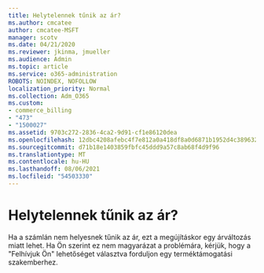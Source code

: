 ```yaml
---
title: Helytelennek tűnik az ár?
ms.author: cmcatee
author: cmcatee-MSFT
manager: scotv
ms.date: 04/21/2020
ms.reviewer: jkinma, jmueller
ms.audience: Admin
ms.topic: article
ms.service: o365-administration
ROBOTS: NOINDEX, NOFOLLOW
localization_priority: Normal
ms.collection: Adm_O365
ms.custom:
- commerce_billing
- "473"
- "1500027"
ms.assetid: 9703c272-2836-4ca2-9d91-cf1e86120dea
ms.openlocfilehash: 12dbc4208afebc4f7e812a0a418df8a0d6871b1952d4c3896326c2c1e72deff2
ms.sourcegitcommit: d71b18e1403859fbfc45ddd9a57c8ab68f4d9f96
ms.translationtype: MT
ms.contentlocale: hu-HU
ms.lasthandoff: 08/06/2021
ms.locfileid: "54503330"
---
```

# <a name="price-doesnt-look-correct"></a>Helytelennek tűnik az ár?

Ha a számlán nem helyesnek tűnik az ár, ezt a megújításkor egy árváltozás miatt lehet. Ha Ön szerint ez nem magyarázat a problémára, kérjük, hogy a "Felhívjuk Ön" lehetőséget választva forduljon egy terméktámogatási szakemberhez.